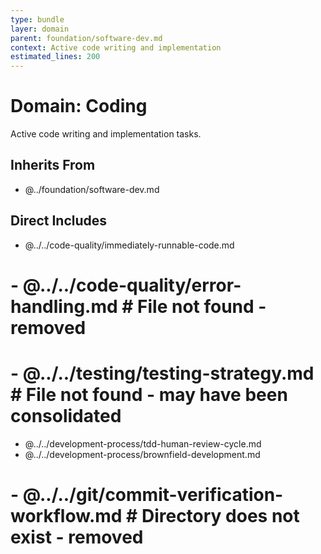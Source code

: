 ```yaml
---
type: bundle
layer: domain
parent: foundation/software-dev.md
context: Active code writing and implementation
estimated_lines: 200
---
```

# Domain: Coding

Active code writing and implementation tasks.

## Inherits From
- @../foundation/software-dev.md

## Direct Includes
- @../../code-quality/immediately-runnable-code.md
# - @../../code-quality/error-handling.md  # File not found - removed
# - @../../testing/testing-strategy.md  # File not found - may have been consolidated
- @../../development-process/tdd-human-review-cycle.md
- @../../development-process/brownfield-development.md
# - @../../git/commit-verification-workflow.md  # Directory does not exist - removed